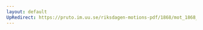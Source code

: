 ```yaml
---
layout: default
UpRedirect: https://pruto.im.uu.se/riksdagen-motions-pdf/1868/mot_1868__ak__256.pdf
---
```

